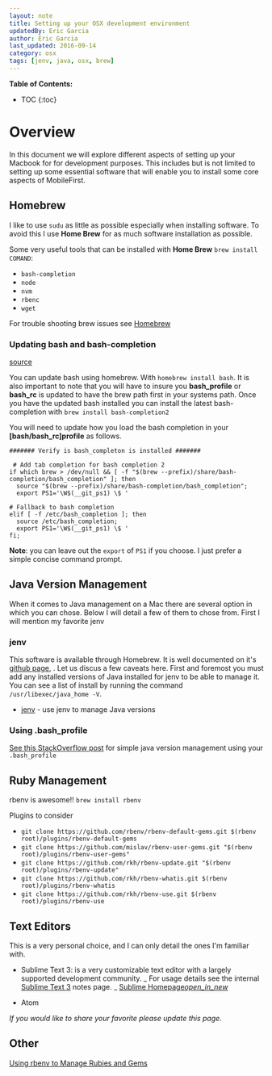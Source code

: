 ```yaml
---
layout: note
title: Setting up your OSX development environment
updatedBy: Eric Garcia
author: Eric Garcia
last_updated: 2016-09-14
category: osx
tags: [jenv, java, osx, brew]
---
```


**Table of Contents:**

- TOC
  {:toc}

# Overview

In this document we will explore different aspects of setting up your Macbook for for development purposes. This includes but is not limited to setting up some essential software that will enable you to install some core aspects of MobileFirst.

## Homebrew

I like to use `sudu` as little as possible especially when installing software. To avoid this I use **Home Brew** for as much software installation as possible.

Some very useful tools that can be installed with **Home Brew** `brew install COMAND`:

- `bash-completion`
- `node`
- `nvm`
- `rbenc`
- `wget`

For trouble shooting brew issues see [Homebrew](./homebrew)

### Updating bash and bash-completion

[source][bash_completion_source]

You can update bash using homebrew. With `homebrew install bash`. It is also important to note that you will have to insure you **bash_profile** or **bash_rc** is updated to have the brew path first in your systems path. Once you have the updated bash installed you can install the latest bash-completion with `brew install bash-completion2`

You will need to update how you load the bash completion in your **[bash/bash_rc]profile** as follows.

```shell
####### Verify is bash_completon is installed #######

 # Add tab completion for bash completion 2
if which brew > /dev/null && [ -f "$(brew --prefix)/share/bash-completion/bash_completion" ]; then
  source "$(brew --prefix)/share/bash-completion/bash_completion";
  export PS1='\W$(__git_ps1) \$ '

# Fallback to bash completion
elif [ -f /etc/bash_completion ]; then
  source /etc/bash_completion;
  export PS1='\W$(__git_ps1) \$ '
fi;
```

**Note**: you can leave out the `export` of `PS1` if you choose. I just prefer a simple concise command prompt.

[bash_completion_source]: https://troymccall.com/better-bash-4--completions-on-osx/

## Java Version Management

When it comes to Java management on a Mac there are several option in which you can chose. Below I will detail a few of them to chose from. First I will mention my favorite jenv

### jenv

This software is available through Homebrew. It is well documented on it's <a href="https://github.com/gcuisinier/jenv" target="blank">github page</a>, . Let us discus a few caveats here. First and foremost you must add any installed versions of Java installed for jenv to be able to manage it. You can see a list of install by running the command `/usr/libexec/java_home -V`.

- <a href="http://www.jenv.be/" target="blank">jenv</a> - use jenv to manage Java versions

### Using .bash_profile

<a href="http://stackoverflow.com/questions/26252591/mac-os-x-and-multiple-java-versions/26252993#26252993" target="blank">See this StackOverflow post</a> for simple java version management using your `.bash_profile`

## Ruby Management

rbenv is awesome!! `brew install rbenv`

Plugins to consider

- `git clone https://github.com/rbenv/rbenv-default-gems.git $(rbenv root)/plugins/rbenv-default-gems`
- `git clone https://github.com/mislav/rbenv-user-gems.git "$(rbenv root)/plugins/rbenv-user-gems"`
- `git clone https://github.com/rkh/rbenv-update.git "$(rbenv root)/plugins/rbenv-update"`
- `git clone https://github.com/rkh/rbenv-whatis.git $(rbenv root)/plugins/rbenv-whatis`
- `git clone https://github.com/rkh/rbenv-use.git $(rbenv root)/plugins/rbenv-use`

## Text Editors

This is a very personal choice, and I can only detail the ones I'm familiar with.

- Sublime Text 3: is a very customizable text editor with a largely supported development community.
  _ For usage details see the internal [Sublime Text 3](../osx-sublime_text) notes page.
  _ <a href="https://www.sublimetext.com/" target="blank" >Sublime Homepage<i class="material-icons">open_in_new</i></a>

- Atom

_If you would like to share your favorite please update this page._

## Other

<a href="https://robots.thoughtbot.com/using-rbenv-to-manage-rubies-and-gems" target="blank">Using rbenv to Manage Rubies and Gems</a>
